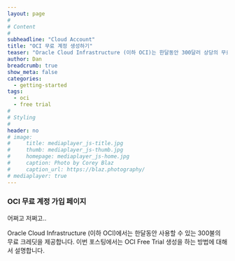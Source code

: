 ```yaml
---
layout: page
#
# Content
#
subheadline: "Cloud Account"
title: "OCI 무료 계정 생성하기"
teaser: "Oracle Cloud Infrastructure (이하 OCI)는 한달동안 300달러 상당의 무료 크레딧을 제공하는 무료 계정을 제공합니다. 이번 포스팅을 통해서 OCI 무료 계정을 생성하는 방법에 대해서 알아봅니다."
author: Dan
breadcrumb: true
show_meta: false
categories:
  - getting-started
tags:
  - oci
  - free trial
#
# Styling
#
header: no
# image:
#     title: mediaplayer_js-title.jpg
#     thumb: mediaplayer_js-thumb.jpg
#     homepage: mediaplayer_js-home.jpg
#     caption: Photo by Corey Blaz
#     caption_url: https://blaz.photography/
# mediaplayer: true
---
```


### OCI 무료 계정 가입 페이지
어쩌고 저쩌고..


Oracle Cloud Infrastructure (이하 OCI)에서는 한달동안 사용할 수 있는 300불의 무료 크레딧을 제공합니다. 이번 포스팅에서는 OCI Free Trial 생성을 하는 방법에 대해서 설명합니다.
